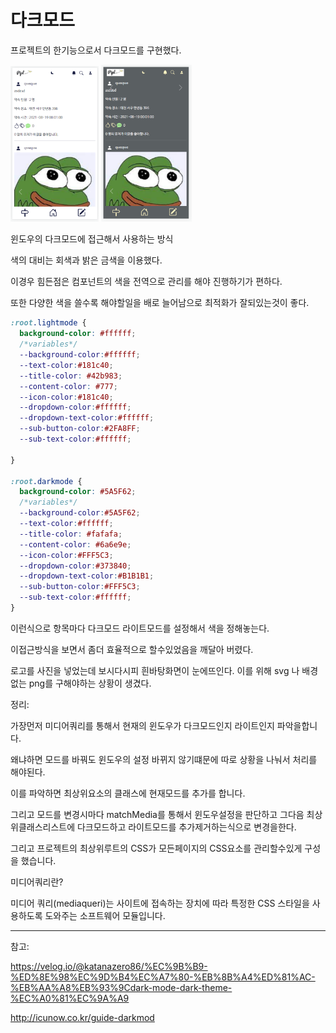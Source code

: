 # 다크모드

프로젝트의 한기능으로서 다크모드를 구현했다.



<img src="Vue.js 다크모드.assets/image-20210816223619270.png" alt="image-20210816223619270" style="zoom: 33%;" />

<img src="Vue.js 다크모드.assets/image-20210816223611198.png" alt="image-20210816223611198" style="zoom:33%;" />



윈도우의 다크모드에 접근해서 사용하는 방식

색의 대비는 회색과 밝은 금색을 이용했다.

이경우 힘든점은 컴포넌트의 색을 전역으로 관리를 해야 진행하기가 편하다.

또한 다양한 색을 쓸수록 해야할일을 배로 늘어남으로 최적화가 잘되있는것이 좋다.

```css
:root.lightmode {
  background-color: #ffffff;
  /*variables*/
  --background-color:#ffffff;
  --text-color:#181c40;
  --title-color: #42b983;
  --content-color: #777;
  --icon-color:#181c40;
  --dropdown-color:#ffffff;
  --dropdown-text-color:#ffffff;
  --sub-button-color:#2FA8FF;
  --sub-text-color:#ffffff;
  
}

:root.darkmode {
  background-color: #5A5F62;
  /*variables*/
  --background-color:#5A5F62;
  --text-color:#ffffff;
  --title-color: #fafafa;
  --content-color: #6a6e9e;
  --icon-color:#FFF5C3;
  --dropdown-color:#373840;
  --dropdown-text-color:#B1B1B1;
  --sub-button-color:#FFF5C3;
  --sub-text-color:#ffffff;
}
```

이런식으로 항목마다 다크모드 라이트모드를 설정해서 색을 정해놓는다.

이접근방식을 보면서 좀더 효율적으로 할수있었음을 깨달아 버렸다.



로고를 사진을 넣었는데 보시다시피 흰바탕화면이 눈에뜨인다. 이를 위해 svg 나 배경없는 png를 구해야하는 상황이 생겼다.



정리:

가장먼저 미디어쿼리를 통해서 현재의 윈도우가 다크모드인지 라이트인지 파악을합니다.

왜냐하면 모드를 바꿔도 윈도우의 설정 바뀌지 않기떄문에 따로 상황을 나눠서 처리를 해야된다.

이를 파악하면 최상위요소의 클래스에 현재모드를 추가를 합니다.

그리고 모드를 변경시마다 matchMedia를 통해서  윈도우설정을 판단하고 그다음 최상위클래스리스트에 다크모드하고 라이트모드를 추가제거하는식으로 변경을한다.

그리고  프로젝트의 최상위루트의 CSS가 모든페이지의 CSS요소를 관리할수있게 구성을 했습니다. 



미디어쿼리란?

미디어 쿼리(mediaqueri)는 사이트에 접속하는 장치에 따라 특정한 CSS 스타일을 사용하도록 도와주는 소프트웨어 모듈입니다. 



-------

참고: 

https://velog.io/@katanazero86/%EC%9B%B9-%ED%8E%98%EC%9D%B4%EC%A7%80-%EB%8B%A4%ED%81%AC-%EB%AA%A8%EB%93%9Cdark-mode-dark-theme-%EC%A0%81%EC%9A%A9

http://icunow.co.kr/guide-darkmod

